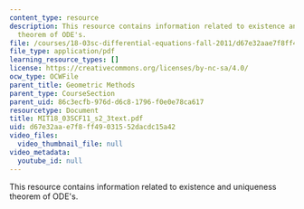 ```yaml
---
content_type: resource
description: This resource contains information related to existence and uniqueness
  theorem of ODE's.
file: /courses/18-03sc-differential-equations-fall-2011/d67e32aae7f8ff49031552dacdc15a42_MIT18_03SCF11_s2_3text.pdf
file_type: application/pdf
learning_resource_types: []
license: https://creativecommons.org/licenses/by-nc-sa/4.0/
ocw_type: OCWFile
parent_title: Geometric Methods
parent_type: CourseSection
parent_uid: 86c3ecfb-976d-d6c8-1796-f0e0e78ca617
resourcetype: Document
title: MIT18_03SCF11_s2_3text.pdf
uid: d67e32aa-e7f8-ff49-0315-52dacdc15a42
video_files:
  video_thumbnail_file: null
video_metadata:
  youtube_id: null
---
```

This resource contains information related to existence and uniqueness theorem of ODE's.